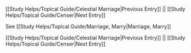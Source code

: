 [[Study Helps/Topical Guide/Celestial Marriage|Previous Entry]]  ||  [[Study Helps/Topical Guide/Censer|Next Entry]]

 See [[Study Helps/Topical Guide/Marriage, Marry|Marriage, Marry]]

[[Study Helps/Topical Guide/Celestial Marriage|Previous Entry]]  ||  [[Study Helps/Topical Guide/Censer|Next Entry]]
